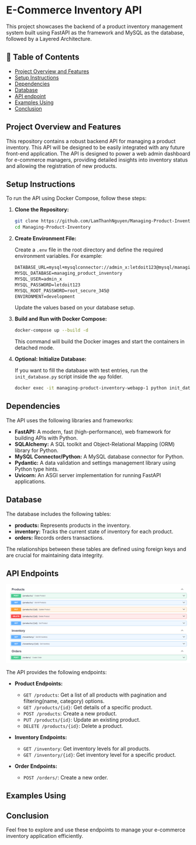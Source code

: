 # E-Commerce Inventory API
This project showcases the backend of a product inventory management system built using FastAPI as the framework and MySQL as the database, followed by a Layered Architecture.

## 📑 Table of Contents
- [Project Overview and Features](#project-overview-and-features)
- [Setup Instructions](#setup-instructions)
- [Dependencies](#dependencies)
- [Database](#database)
- [API endpoint](#api-endpoint)
- [Examples Using](#examples-using)
- [Conclusion](#conclusion)

## Project Overview and Features
This repository contains a robust backend API for managing a product inventory.
This API will be designed to be easily integrated with any future front-end application. 
The API is designed to power a web admin dashboard for e-commerce managers, providing detailed insights into inventory status and allowing the registration of new products.

## Setup Instructions

To run the API using Docker Compose, follow these steps:

1. **Clone the Repository:**

   ```bash
   git clone https://github.com/LamThanhNguyen/Managing-Product-Inventory.git
   cd Managing-Product-Inventory
   ```

2. **Create Environment File:**

   Create a `.env` file in the root directory and define the required environment variables. For example:

   ```plaintext
   DATABASE_URL=mysql+mysqlconnector://admin_x:letdoit123@mysql/managing_product_inventory
   MYSQL_DATABASE=managing_product_inventory
   MYSQL_USER=admin_x
   MYSQL_PASSWORD=letdoit123
   MYSQL_ROOT_PASSWORD=root_secure_345@
   ENVIRONMENT=development
   ```

   Update the values based on your database setup.

3. **Build and Run with Docker Compose:**

   ```bash
   docker-compose up --build -d
   ```

   This command will build the Docker images and start the containers in detached mode.

4. **Optional: Initialize Database:**

   If you want to fill the database with test entries, run the `init_database.py` script inside the `app` folder.

   ```bash
   docker exec -it managing-product-inventory-webapp-1 python init_database.py
   ```

## Dependencies

The API uses the following libraries and frameworks:

- **FastAPI:** A modern, fast (high-performance), web framework for building APIs with Python.
- **SQLAlchemy:** A SQL toolkit and Object-Relational Mapping (ORM) library for Python.
- **MySQL Connector/Python:** A MySQL database connector for Python.
- **Pydantic:** A data validation and settings management library using Python type hints.
- **Uvicorn:** An ASGI server implementation for running FastAPI applications.

## Database

The database includes the following tables:

- **products:** Represents products in the inventory.
- **inventory:** Tracks the current state of inventory for each product.
- **orders:** Records orders transactions.

The relationships between these tables are defined using foreign keys and are crucial for maintaining data integrity.

## API Endpoints
![Swagger Documentation API](swagger_documentation_api.png)

The API provides the following endpoints:

- **Product Endpoints:**
  - `GET /products`:  Get a list of all products with pagination and filtering(name, category) options.
  - `GET /products/{id}`: Get details of a specific product.
  - `POST /products`: Create a new product.
  - `PUT /products/{id}`: Update an existing product.
  - `DELETE /products/{id}`: Delete a product.

- **Inventory Endpoints:**
  - `GET /inventory`: Get inventory levels for all products.
  - `GET /inventory/{id}`: Get inventory level for a specific product.

- **Order Endpoints:**
  - `POST /orders/`:  Create a new order.

## Examples Using

## Conclusion
Feel free to explore and use these endpoints to manage your e-commerce inventory application efficiently.
